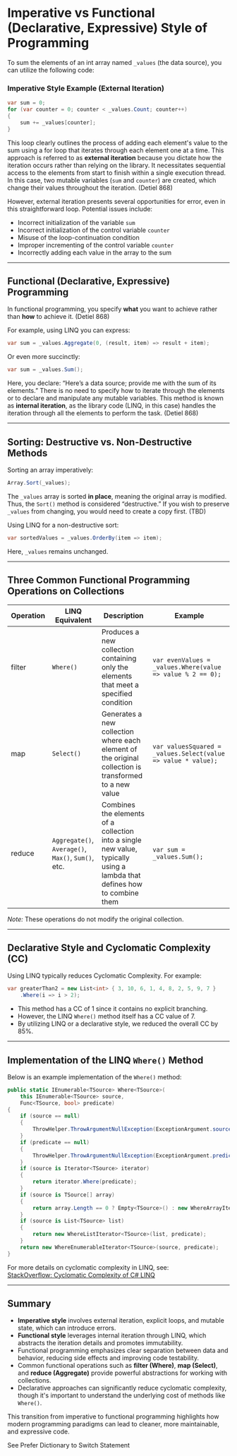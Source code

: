 # Imperative vs Functional (Declarative, Expressive) Style of Programming

To sum the elements of an int array named `_values` (the data source), you can utilize the following code:

### Imperative Style Example (External Iteration)

```C#
var sum = 0;
for (var counter = 0; counter < _values.Count; counter++)
{
    sum += _values[counter];
}
```

This loop clearly outlines the process of adding each element's value to the sum using a for loop that iterates through
each element one at a time. This approach is referred to as **external iteration** because you dictate how the iteration
occurs rather than relying on the library. It necessitates sequential access to the elements from start to finish within
a single execution thread. In this case, two mutable variables (`sum` and `counter`) are created, which change their
values throughout the iteration. (Detiel 868)

However, external iteration presents several opportunities for error, even in this straightforward loop. Potential
issues include:

- Incorrect initialization of the variable `sum`
- Incorrect initialization of the control variable `counter`
- Misuse of the loop-continuation condition
- Improper incrementing of the control variable `counter`
- Incorrectly adding each value in the array to the sum

---

## Functional (Declarative, Expressive) Programming

In functional programming, you specify **what** you want to achieve rather than **how** to achieve it. (Detiel 868)

For example, using LINQ you can express:

```C#
var sum = _values.Aggregate(0, (result, item) => result + item);
```

Or even more succinctly:

```C#
var sum = _values.Sum();
```

Here, you declare: “Here’s a data source; provide me with the sum of its elements.” There is no need to specify how to
iterate through the elements or to declare and manipulate any mutable variables. This method is known as **internal
iteration**, as the library code (LINQ, in this case) handles the iteration through all the elements to perform the
task. (Detiel 868)

---

## Sorting: Destructive vs. Non-Destructive Methods

Sorting an array imperatively:

```C#
Array.Sort(_values);
```

The `_values` array is sorted **in place**, meaning the original array is modified. Thus, the `Sort()` method is
considered “destructive.” If you wish to preserve `_values` from changing, you would need to create a copy first. (TBD)

Using LINQ for a non-destructive sort:

```C#
var sortedValues = _values.OrderBy(item => item);
```

Here, `_values` remains unchanged.

---

## Three Common Functional Programming Operations on Collections

| Operation | LINQ Equivalent                                    | Description                                                                                                              | Example                                                       |
|-----------|----------------------------------------------------|--------------------------------------------------------------------------------------------------------------------------|---------------------------------------------------------------|
| filter    | `Where()`                                          | Produces a new collection containing only the elements that meet a specified condition                                   | `var evenValues = _values.Where(value => value % 2 == 0);`    |
| map       | `Select()`                                         | Generates a new collection where each element of the original collection is transformed to a new value                   | `var valuesSquared = _values.Select(value => value * value);` |
| reduce    | `Aggregate()`, `Average()`, `Max()`, `Sum()`, etc. | Combines the elements of a collection into a single new value, typically using a lambda that defines how to combine them | `var sum = _values.Sum();`                                    |

*Note:* These operations do not modify the original collection.

---

## Declarative Style and Cyclomatic Complexity (CC)

Using LINQ typically reduces Cyclomatic Complexity. For example:

```C#
var greaterThan2 = new List<int> { 3, 10, 6, 1, 4, 8, 2, 5, 9, 7 }
    .Where(i => i > 2);
```

- This method has a CC of 1 since it contains no explicit branching.
- However, the LINQ `Where()` method itself has a CC value of 7.
- By utilizing LINQ or a declarative style, we reduced the overall CC by 85%.

---

## Implementation of the LINQ `Where()` Method

Below is an example implementation of the `Where()` method:

```C#
public static IEnumerable<TSource> Where<TSource>(
    this IEnumerable<TSource> source, 
    Func<TSource, bool> predicate)
{
    if (source == null)
    {
        ThrowHelper.ThrowArgumentNullException(ExceptionArgument.source);
    }
    if (predicate == null)
    {
        ThrowHelper.ThrowArgumentNullException(ExceptionArgument.predicate);
    }
    if (source is Iterator<TSource> iterator)
    {
        return iterator.Where(predicate);
    }
    if (source is TSource[] array)
    {
        return array.Length == 0 ? Empty<TSource>() : new WhereArrayIterator<TSource>(array, predicate);
    }
    if (source is List<TSource> list)
    {
        return new WhereListIterator<TSource>(list, predicate);
    }
    return new WhereEnumerableIterator<TSource>(source, predicate);
}
```

For more details on cyclomatic complexity in LINQ, see:  
[StackOverflow: Cyclomatic Complexity of C# LINQ](https://stackoverflow.com/questions/47102263/cyclomatic-complexity-of-c-sharp-linq)

---

## Summary

- **Imperative style** involves external iteration, explicit loops, and mutable state, which can introduce errors.
- **Functional style** leverages internal iteration through LINQ, which abstracts the iteration details and promotes
  immutability.
- Functional programming emphasizes clear separation between data and behavior, reducing side effects and improving code
  testability.
- Common functional operations such as **filter (Where)**, **map (Select)**, and **reduce (Aggregate)** provide powerful
  abstractions for working with collections.
- Declarative approaches can significantly reduce cyclomatic complexity, though it's important to understand the
  underlying cost of methods like `Where()`.

This transition from imperative to functional programming highlights how modern programming paradigms can lead to
cleaner, more maintainable, and expressive code.


See Prefer Dictionary to Switch Statement